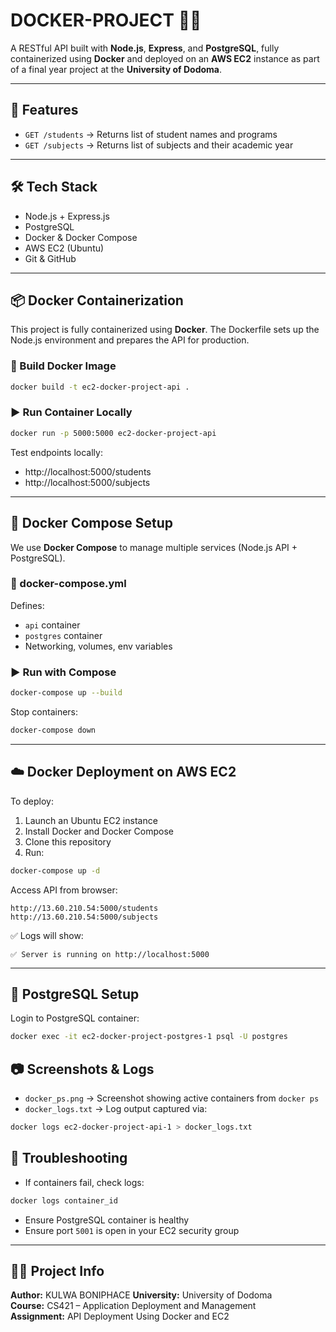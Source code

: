 # DOCKER-PROJECT 🐳🚀

A RESTful API built with **Node.js**, **Express**, and **PostgreSQL**, fully containerized using **Docker** and deployed on an **AWS EC2** instance as part of a final year project at the **University of Dodoma**.

---

## 🔧 Features

- `GET /students` → Returns list of student names and programs
- `GET /subjects` → Returns list of subjects and their academic year

---

## 🛠️ Tech Stack

- Node.js + Express.js
- PostgreSQL
- Docker & Docker Compose
- AWS EC2 (Ubuntu)
- Git & GitHub

---

## 📦 Docker Containerization

This project is fully containerized using **Docker**. The Dockerfile sets up the Node.js environment and prepares the API for production.

### 🔧 Build Docker Image

```bash
docker build -t ec2-docker-project-api .
```

### ▶️ Run Container Locally

```bash
docker run -p 5000:5000 ec2-docker-project-api
```

Test endpoints locally:

- http://localhost:5000/students
- http://localhost:5000/subjects

---

## 🧩 Docker Compose Setup

We use **Docker Compose** to manage multiple services (Node.js API + PostgreSQL).

### 📄 docker-compose.yml

Defines:

- `api` container
- `postgres` container
- Networking, volumes, env variables

### ▶️ Run with Compose

```bash
docker-compose up --build
```

Stop containers:

```bash
docker-compose down
```

---

## ☁️ Docker Deployment on AWS EC2

To deploy:

1. Launch an Ubuntu EC2 instance
2. Install Docker and Docker Compose
3. Clone this repository
4. Run:

```bash
docker-compose up -d
```

Access API from browser:

```http
http://13.60.210.54:5000/students
http://13.60.210.54:5000/subjects
```

✅ Logs will show:

```
✅ Server is running on http://localhost:5000
```

---

## 🐘 PostgreSQL Setup

Login to PostgreSQL container:

```bash
docker exec -it ec2-docker-project-postgres-1 psql -U postgres
```

## 📷 Screenshots & Logs

- `docker_ps.png` → Screenshot showing active containers from `docker ps`
- `docker_logs.txt` → Log output captured via:

```bash
docker logs ec2-docker-project-api-1 > docker_logs.txt
```

## 🧯 Troubleshooting

- If containers fail, check logs:

```bash
docker logs container_id
```

- Ensure PostgreSQL container is healthy
- Ensure port `5001` is open in your EC2 security group

---

## 👨‍🎓 Project Info

**Author:** KULWA BONIPHACE 
**University:** University of Dodoma  
**Course:** CS421 – Application Deployment and Management  
**Assignment:** API Deployment Using Docker and EC2
